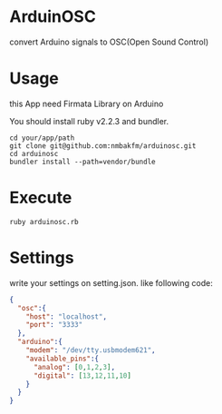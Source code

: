 # ArduinOSC

convert Arduino signals to OSC(Open Sound Control)

# Usage

this App need Firmata Library on Arduino

You should install ruby v2.2.3 and bundler.

```plain
cd your/app/path
git clone git@github.com:nmbakfm/arduinosc.git
cd arduinosc
bundler install --path=vendor/bundle
```

# Execute
```plain
ruby arduinosc.rb
```

# Settings

write your settings on setting.json. like following code: 

```json
{
  "osc":{
    "host": "localhost",
    "port": "3333"
  },
  "arduino":{
    "modem": "/dev/tty.usbmodem621",
    "available_pins":{
      "analog": [0,1,2,3],
      "digital": [13,12,11,10]
    }
  }
}
```
